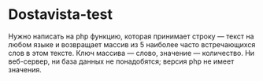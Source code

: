 # Dostavista-test
Нужно написать на php функцию, которая принимает строку — текст на любом языке и возвращает массив из 5 наиболее часто встречающихся слов в этом тексте. 
Ключ массива — слово, значение — количество. Ни веб-сервер, ни база данных не понадобятся; версия php не имеет значения.
